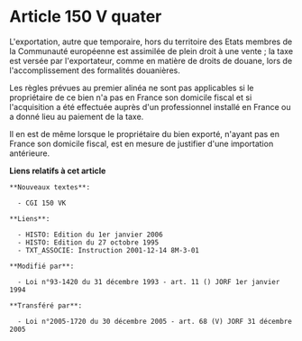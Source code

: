 # Article 150 V quater

L'exportation, autre que temporaire, hors du territoire des Etats membres de la Communauté européenne est assimilée de plein
droit à une vente ; la taxe est versée par l'exportateur, comme en matière de droits de douane, lors de l'accomplissement des
formalités douanières.

Les règles prévues au premier alinéa ne sont pas applicables si le propriétaire de ce bien n'a pas en France son domicile
fiscal et si l'acquisition a été effectuée auprès d'un professionnel installé en France ou a donné lieu au paiement de la
taxe.

Il en est de même lorsque le propriétaire du bien exporté, n'ayant pas en France son domicile fiscal, est en mesure de
justifier d'une importation antérieure.

**Liens relatifs à cet article**

	**Nouveaux textes**:

	  - CGI 150 VK

	**Liens**:

	  - HISTO: Edition du 1er janvier 2006
	  - HISTO: Edition du 27 octobre 1995
	  - TXT_ASSOCIE: Instruction 2001-12-14 8M-3-01

	**Modifié par**:

	  - Loi n°93-1420 du 31 décembre 1993 - art. 11 () JORF 1er janvier 1994

	**Transféré par**:

	  - Loi n°2005-1720 du 30 décembre 2005 - art. 68 (V) JORF 31 décembre 2005
